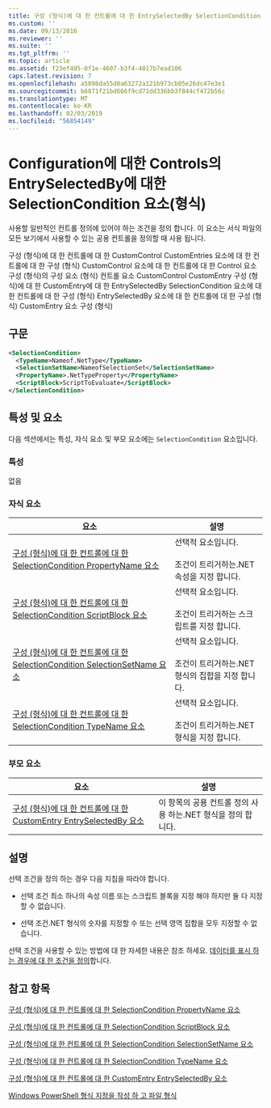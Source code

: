 ```yaml
---
title: 구성 (형식)에 대 한 컨트롤에 대 한 EntrySelectedBy SelectionCondition 요소 | Microsoft Docs
ms.custom: ''
ms.date: 09/13/2016
ms.reviewer: ''
ms.suite: ''
ms.tgt_pltfrm: ''
ms.topic: article
ms.assetid: f23ef405-0f1e-4607-b3f4-4017b7ead106
caps.latest.revision: 7
ms.openlocfilehash: a5098da55d0a63272a121b973cb05e26dc47e3e1
ms.sourcegitcommit: b6871f21bd666f9cd71dd336bb3f844cf472b56c
ms.translationtype: MT
ms.contentlocale: ko-KR
ms.lasthandoff: 02/03/2019
ms.locfileid: "56854149"
---
```

# <a name="selectioncondition-element-for-entryselectedby-for-controls-for-configuration-format"></a>Configuration에 대한 Controls의 EntrySelectedBy에 대한 SelectionCondition 요소(형식)

사용할 일반적인 컨트롤 정의에 있어야 하는 조건을 정의 합니다. 이 요소는 서식 파일의 모든 보기에서 사용할 수 있는 공용 컨트롤을 정의할 때 사용 됩니다.

구성 (형식)에 대 한 컨트롤에 대 한 CustomControl CustomEntries 요소에 대 한 컨트롤에 대 한 구성 (형식) CustomControl 요소에 대 한 컨트롤에 대 한 Control 요소 구성 (형식)의 구성 요소 (형식) 컨트롤 요소 CustomControl CustomEntry 구성 (형식)에 대 한 CustomEntry에 대 한 EntrySelectedBy SelectionCondition 요소에 대 한 컨트롤에 대 한 구성 (형식) EntrySelectedBy 요소에 대 한 컨트롤에 대 한 구성 (형식) CustomEntry 요소 구성 (형식)

## <a name="syntax"></a>구문

```xml
<SelectionCondition>
  <TypeName>Nameof.NetType</TypeName>
  <SelectionSetName>NameofSelectionSet</SelectionSetName>
  <PropertyName>.NetTypeProperty</PropertyName>
  <ScriptBlock>ScriptToEvaluate</ScriptBlock>
</SelectionCondition>
```

## <a name="attributes-and-elements"></a>특성 및 요소

다음 섹션에서는 특성, 자식 요소 및 부모 요소에는 `SelectionCondition` 요소입니다.

### <a name="attributes"></a>특성

없음

### <a name="child-elements"></a>자식 요소

|요소|설명|
|-------------|-----------------|
|[구성 (형식)에 대 한 컨트롤에 대 한 SelectionCondition PropertyName 요소](./propertyname-element-for-selectioncondition-for-controls-for-configuration-format.md)|선택적 요소입니다.<br /><br /> 조건이 트리거하는.NET 속성을 지정 합니다.|
|[구성 (형식)에 대 한 컨트롤에 대 한 SelectionCondition ScriptBlock 요소](./scriptblock-element-for-selectioncondition-for-controls-for-configuration-format.md)|선택적 요소입니다.<br /><br /> 조건이 트리거하는 스크립트를 지정 합니다.|
|[구성 (형식)에 대 한 컨트롤에 대 한 SelectionCondition SelectionSetName 요소](./selectionsetname-element-for-selectioncondition-for-controls-for-configuration-format.md)|선택적 요소입니다.<br /><br /> 조건이 트리거하는.NET 형식의 집합을 지정 합니다.|
|[구성 (형식)에 대 한 컨트롤에 대 한 SelectionCondition TypeName 요소](./typename-element-for-selectioncondition-for-controls-for-configuration-format.md)|선택적 요소입니다.<br /><br /> 조건이 트리거하는.NET 형식을 지정 합니다.|

### <a name="parent-elements"></a>부모 요소

|요소|설명|
|-------------|-----------------|
|[구성 (형식)에 대 한 컨트롤에 대 한 CustomEntry EntrySelectedBy 요소](./entryselectedby-element-for-customentry-for-controls-for-configuration-format.md)|이 항목의 공용 컨트롤 정의 사용 하는.NET 형식을 정의 합니다.|

## <a name="remarks"></a>설명

선택 조건을 정의 하는 경우 다음 지침을 따라야 합니다.

- 선택 조건 최소 하나의 속성 이름 또는 스크립트 블록을 지정 해야 하지만 둘 다 지정할 수 없습니다.

- 선택 조건.NET 형식의 숫자를 지정할 수 또는 선택 영역 집합을 모두 지정할 수 없습니다.

선택 조건을 사용할 수 있는 방법에 대 한 자세한 내용은 참조 하세요. [데이터를 표시 하는 경우에 대 한 조건을 정의](./defining-conditions-for-displaying-data.md)합니다.

## <a name="see-also"></a>참고 항목

[구성 (형식)에 대 한 컨트롤에 대 한 SelectionCondition PropertyName 요소](./propertyname-element-for-selectioncondition-for-controls-for-configuration-format.md)

[구성 (형식)에 대 한 컨트롤에 대 한 SelectionCondition ScriptBlock 요소](./scriptblock-element-for-selectioncondition-for-controls-for-configuration-format.md)

[구성 (형식)에 대 한 컨트롤에 대 한 SelectionCondition SelectionSetName 요소](./selectionsetname-element-for-selectioncondition-for-controls-for-configuration-format.md)

[구성 (형식)에 대 한 컨트롤에 대 한 SelectionCondition TypeName 요소](./typename-element-for-selectioncondition-for-controls-for-configuration-format.md)

[구성 (형식)에 대 한 컨트롤에 대 한 CustomEntry EntrySelectedBy 요소](./entryselectedby-element-for-customentry-for-controls-for-configuration-format.md)

[Windows PowerShell 형식 지정을 작성 하 고 파일 형식](./writing-a-powershell-formatting-file.md)
